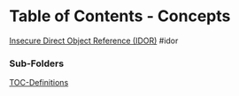 # Table of Contents - Concepts
[Insecure Direct Object Reference (IDOR)](Insecure%20Direct%20Object%20Reference%20(IDOR).md) #idor 

### Sub-Folders
[TOC-Definitions](TOC-Definitions.md)